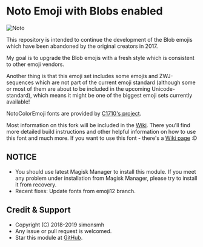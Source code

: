 # Noto Emoji with Blobs enabled

![Noto](https://github.com/C1710/blobmoji/raw/emoji12/images/noto.png)

This repository is intended to continue the development of the Blob emojis which have been abandoned by the original creators in 2017.

My goal is to upgrade the Blob emojis with a fresh style which is consistent to other emoji vendors.

Another thing is that this emoji set includes some emojis and ZWJ-sequences which are not part of the current emoji standard (although some or most of them are about to be included in the upcoming Unicode-standard), which means it might be one of the biggest emoji sets currently available!

NotoColorEmoji fonts are provided by [C1710's project](https://github.com/C1710/blobmoji).

Most information on this fork will be included in the [Wiki](https://github.com/C1710/blobmoji/wiki). There you'll find more detailed build instructions and other helpful information on how to use this font and much more.
If you want to use this font - there's a [Wiki page](https://github.com/C1710/blobmoji/wiki/Installation-Usage) :D

## NOTICE

* You should use latest Magisk Manager to install this module. If you meet any problem under installation from Magisk Manager, please try to install it from recovery.
* Recent fixes:
Update fonts from emoji12 branch.

## Credit & Support

* Copyright (C) 2018-2019 simonsmh
* Any issue or pull request is welcomed.
* Star this module at [GitHub](https://github.com/Magisk-Modules-Repo/blobmoji).
